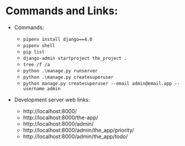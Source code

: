 # Commands and Links:
* Commands:
    * `pipenv install django==4.0`
    * `pipenv shell`
    * `pip list`
    * `django-admin startproject the_project .`
    * `tree /f /a`
    * `python .\manage.py runserver`
    * `python .\manage.py createsuperuser`
    * `python manage.py createsuperuser --email admin@email.app --username admin`

* Development server web links:
    * http://localhost:8000/
    * http://localhost:8000/the-app/
    * http://localhost:8000/admin/
    * http://localhost:8000/admin/the_app/priority/
    * http://localhost:8000/admin/the_app/todo/